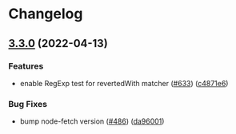 # Changelog

## [3.3.0](https://github.com/TrueFiEng/Waffle/compare/3.2.2...v3.3.0) (2022-04-13)


### Features

* enable RegExp test for revertedWith matcher ([#633](https://github.com/TrueFiEng/Waffle/issues/633)) ([c4871e6](https://github.com/TrueFiEng/Waffle/commit/c4871e67dc8c96ddf0208f3632d047a688969781))


### Bug Fixes

* bump node-fetch version ([#486](https://github.com/TrueFiEng/Waffle/issues/486)) ([da96001](https://github.com/TrueFiEng/Waffle/commit/da96001ebb2d922a1bddc0b67db192138513a6c7))
